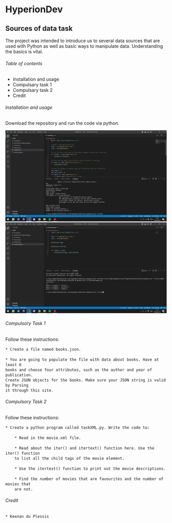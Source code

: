 # HyperionDev
## Sources of data task

The project was intended to introduce us to several data sources that are used
with Python as well as basic ways to manipulate data. Understanding the basics is vital. 

###### Table of contents
* Installation and usage
* Compulsary task 1
* Compulsary task 2
* Credit

###### Installation and usage
Download the repository and run the code via python.

![taskXML](/images/taskXML.png)
![xmlExample](/images/xmlExample.png)


###### Compulsory Task 1

Follow these instructions:

    * Create a file named books.json.
    
    * You are going to populate the file with data about books. Have at least 6
    books and choose four attributes, such as the author and year of publication.
    Create JSON objects for the books. Make sure your JSON string is valid by Parsing
    it through this site.

###### Compulsory Task 2

Follow these instructions:

    * Create a python program called taskXML.py. Write the code to:
        
        * Read in the movie.xml file.
        
        * Read about the iter() and itertext() function here. Use the iter() function
        to list all the child tags of the movie element.

        * Use the itertext() function to print out the movie descriptions.

        * Find the number of movies that are favourites and the number of movies that
        are not.

###### Credit

    * Keenan du Plessis
